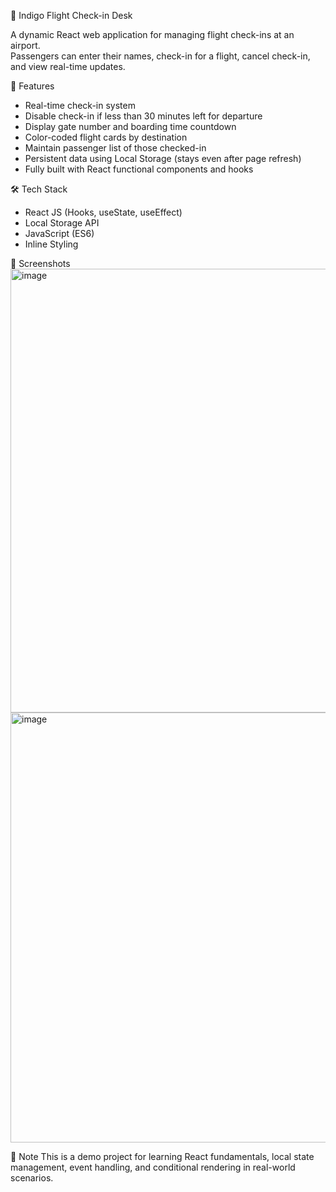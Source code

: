  🛫 Indigo Flight Check-in Desk 

A dynamic React web application for managing flight check-ins at an airport.  
Passengers can enter their names, check-in for a flight, cancel check-in, and view real-time updates.

 📌 Features
-  Real-time check-in system
-  Disable check-in if less than 30 minutes left for departure
-  Display gate number and boarding time countdown
-  Color-coded flight cards by destination
-  Maintain passenger list of those checked-in
-  Persistent data using Local Storage (stays even after page refresh)
-  Fully built with React functional components and hooks

🛠️ Tech Stack
- React JS (Hooks, useState, useEffect)
- Local Storage API
- JavaScript (ES6)
- Inline Styling

 📸 Screenshots
<img width="1886" height="710" alt="image" src="https://github.com/user-attachments/assets/3e4db616-8758-462a-841b-dd5be3b487ac" />
<img width="1886" height="688" alt="image" src="https://github.com/user-attachments/assets/e329bb05-5dad-46f9-b05e-d56838501dc5" />


📌 Note
This is a demo project for learning React fundamentals, local state management, event handling, and conditional rendering in real-world scenarios.
